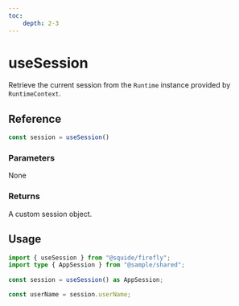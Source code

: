 ```yaml
---
toc:
    depth: 2-3
---
```


# useSession

Retrieve the current session from the `Runtime` instance provided by `RuntimeContext`.

## Reference

```ts
const session = useSession()
```

### Parameters

None

### Returns

A custom session object.

## Usage

```ts
import { useSession } from "@squide/firefly";
import type { AppSession } from "@sample/shared";
 
const session = useSession() as AppSession;

const userName = session.userName;
```
